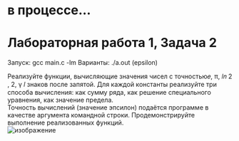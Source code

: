 # в процессе...
# Лабораторная работа 1, Задача 2


Запуск: gcc main.c -lm 
Варианты: ./a.out (epsilon) 

Реализуйте функции, вычисляющие значения чисел с точностью𝑒, π, 𝑙𝑛 2 , 2, γ 𝑙
знаков после запятой. Для каждой константы реализуйте три способа вычисления: как
сумму ряда, как решение специального уравнения, как значение предела.  
Точность вычислений (значение эпсилон) подаётся программе в качестве аргумента
командной строки. Продемонстрируйте выполнение реализованных функций.  
![изображение](https://github.com/Idashxdx/MPLab/assets/146366777/277efde5-f53a-4464-a39d-c79c6f6e311c)
